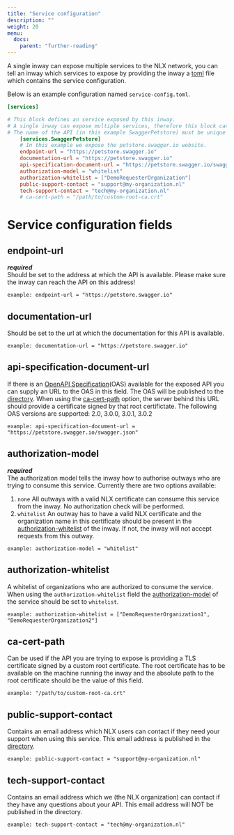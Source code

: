 ```yaml
---
title: "Service configuration"
description: ""
weight: 20
menu:
  docs:
    parent: "further-reading"
---
```



A single inway can expose multiple services to the NLX network, you can tell an inway which services to expose by providing the inway a [toml](https://github.com/toml-lang/toml) file which contains the service configuration.

Below is an example configuration named `service-config.toml`.
```toml
[services]

# This block defines an service exposed by this inway.
# A single inway can expose multiple services, therefore this block can be added multiple times.
# The name of the API (in this example SwaggerPetstore) must be unique for each block.
    [services.SwaggerPetstore]
    # In this example we expose the petstore.swagger.io website.
    endpoint-url = "https://petstore.swagger.io"
    documentation-url = "https://petstore.swagger.io"
    api-specification-document-url = "https://petstore.swagger.io/swagger.json"
    authorization-model = "whitelist"
    authorization-whitelist = ["DemoRequesterOrganization"]
    public-support-contact = "support@my-organization.nl"
    tech-support-contact = "tech@my-organization.nl"
    # ca-cert-path = "/path/to/custom-root-ca.crt"
```
# Service configuration fields
## endpoint-url 
***required***   
Should be set to the address at which the API is available. Please make sure the inway can reach the API on this address!

`example: endpoint-url = "https://petstore.swagger.io"`
## documentation-url
Should be set to the url at which the documentation for this API is available.

`example: documentation-url = "https://petstore.swagger.io"`
## api-specification-document-url
If there is an [OpenAPI Specification](https://swagger.io/specification/)(OAS) available for the exposed API you can supply an URL to the OAS in this field. The OAS will be published to the [directory](https://directory.nlx.io).
When using the [ca-cert-path](#field-ca-cert-path) option, the server behind this URL should provide a certificate signed by that root certifictate. 
The following OAS versions are supported: 2.0, 3.0.0, 3.0.1, 3.0.2

`example: api-specification-document-url = "https://petstore.swagger.io/swagger.json"`
<a name="field-authorization-model"></a>
## authorization-model
***required***  
The authorization model tells the inway how to authorise outways who are trying to consume this service.
Currently there are two options available:

1. `none` All outways with a valid NLX certificate can consume this service from the inway. No authorization check will be performed.
1. `whitelist` An outway has to have a valid NLX certificate and the organization name in this certificate should be present in the [authorization-whitelist](#field-authorization-whitelist) of the inway. If not, the inway will not accept requests from this outway.

`example: authorization-model = "whitelist"`
<a name="field-authorization-whitelist"></a>
## authorization-whitelist
A whitelist of organizations who are authorized to consume the service. When using the `authorization-whitelist` field the [authorization-model](#field-authorization-model) of the service should be set to `whitelist`.

`example: authorization-whitelist = ["DemoRequesterOrganization1", "DemoRequesterOrganization2"] `
<a name="field-ca-cert-path"></a>
## ca-cert-path 
Can be used if the API you are trying to expose is providing a TLS certificate signed by a custom root certificate. The root certificate has to be available on the machine running the inway and the absolute path to the root certificate should be the value of this field.  

`example: "/path/to/custom-root-ca.crt"`
## public-support-contact
Contains an email address which NLX users can contact if they need your support when using this service. This email address is published in the [directory](https://directory.nlx.io).

`example: public-support-contact = "support@my-organization.nl"`
## tech-support-contact  
Contains an email address which we (the NLX organization) can contact if they have any questions about your API.
This email address will NOT be published in the directory.

`example: tech-support-contact = "tech@my-organization.nl"`
